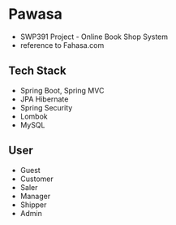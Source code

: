 # Pawasa
- SWP391 Project - Online Book Shop System
- reference to Fahasa.com
## Tech Stack
- Spring Boot, Spring MVC
- JPA Hibernate
- Spring Security
- Lombok
- MySQL
## User
- Guest
- Customer
- Saler
- Manager
- Shipper
- Admin
